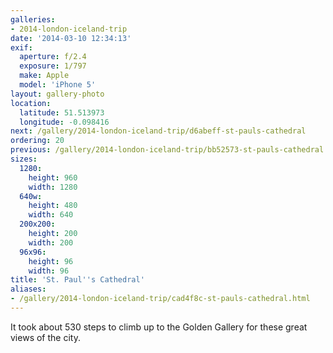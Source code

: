 ```yaml
---
galleries:
- 2014-london-iceland-trip
date: '2014-03-10 12:34:13'
exif:
  aperture: f/2.4
  exposure: 1/797
  make: Apple
  model: 'iPhone 5'
layout: gallery-photo
location:
  latitude: 51.513973
  longitude: -0.098416
next: /gallery/2014-london-iceland-trip/d6abeff-st-pauls-cathedral
ordering: 20
previous: /gallery/2014-london-iceland-trip/bb52573-st-pauls-cathedral
sizes:
  1280:
    height: 960
    width: 1280
  640w:
    height: 480
    width: 640
  200x200:
    height: 200
    width: 200
  96x96:
    height: 96
    width: 96
title: 'St. Paul''s Cathedral'
aliases:
- /gallery/2014-london-iceland-trip/cad4f8c-st-pauls-cathedral.html
---
```


It took about 530 steps to climb up to the Golden Gallery for these great views of the city.

